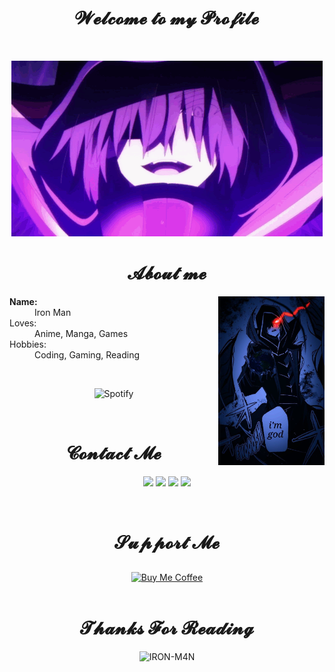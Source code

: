 <body>
  <center>
<h1 align="center">𝓦𝓮𝓵𝓬𝓸𝓶𝓮 𝓽𝓸 𝓶𝔂 𝓟𝓻𝓸𝓯𝓲𝓵𝓮</h1>
<br>
<div align="center">
  
![Iron Man](./cid-kagenou-eminence-in-shadow.gif)

<h1 align="center">  𝓐𝓫𝓸𝓾𝓽 𝓶𝓮 </h1>
</div>
<div align="center">
  <!-- <img src="https://i.imgur.com/jx17oHT.gif"> -->
</div>
<div>
  <div align="center">
    <img src="./2c4542649a439792ce53f5e2cdcb4aff.jpg" align="right" width="170" height="270">

<dl>
    <dt align="left"><strong>Name:</strong></dt>
    <dd align="left">Iron Man</dd>
    <dt align="left">Loves:</dt>
    <dd align="left">Anime, Manga, Games</dd>
    <dt align="left">Hobbies:</dt>
    <dd align="left">Coding,
      Gaming,
      Reading</dd>
</dl>
<br>

![Spotify](https://camo.githubusercontent.com/6425f96913291384b8330a9ea56a4be7ae13dbf53a0d45adef7b995033705ec7/68747470733a2f2f73706f746966792d6769746875622d70726f66696c652e76657263656c2e6170702f6170692f766965773f7569643d333179376f6368707a6c75327a346a706d33757734796772356f686926636f7665725f696d6167653d74727565267468656d653d6e6174656d6f6f2d72652673686f775f6f66666c696e653d66616c7365266261636b67726f756e645f636f6c6f723d31323132313226696e7465726368616e67653d74727565266261725f636f6c6f723d666630303030266261725f636f6c6f725f636f7665723d74727565)

<br>
<div align="center">
    <h1> 𝓒𝓸𝓷𝓽𝓪𝓬𝓽 𝓜𝓮 </h1>
</div>
<p align='center'>
  <a href="https://ironmanff.vercel.app"><img src="https://img.shields.io/badge/WEBSITE-2e3440?style=for-the-badge"/></a>
  <a href="https://instagram.com/sedboy.am"><img src="https://img.shields.io/badge/INSTAGRAM-2e3440?style=for-the-badge"/></a>
  <a href="https://t.me/IronManOfc"><img src="https://img.shields.io/badge/TELEGRAM-2e3440?style=for-the-badge"/></a>
    <a href="https://wa.me/41782221168"><img src="https://img.shields.io/badge/WHATSAPP-2e3440?style=for-the-badge"/></a>
</p>
<br>

<div align="center">
    <h1> 𝓢𝓾𝓹𝓹𝓸𝓻𝓽 𝓜𝓮 </h1>
</div>
<div align="center">
  <a href="https://www.buymeacoffee.com/ironm4n">
    <img src="https://i.ibb.co/KNnhcvX/bmc-button.png" alt="Buy Me Coffee" height="60" width="230" style="margin-top: 10px;">
  </a>
</div>


<br>
<div align="center">
    <h1> 𝓣𝓱𝓪𝓷𝓴𝓼 𝓕𝓸𝓻 𝓡𝓮𝓪𝓭𝓲𝓷𝓰 </h1>
</div>
<img src="https://count.getloli.com/get/@:IRON-M4N?theme=moebooru" alt="IRON-M4N" />
